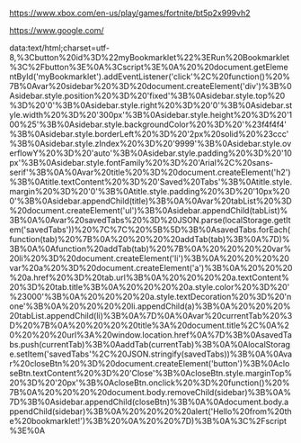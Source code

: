 
https://www.xbox.com/en-us/play/games/fortnite/bt5p2x999vh2

https://www.google.com/

data:text/html;charset=utf-8,%3Cbutton%20id%3D%22myBookmarklet%22%3ERun%20Bookmarklet%3C%2Fbutton%3E%0A%3Cscript%3E%0A%20%20document.getElementById('myBookmarklet').addEventListener('click'%2C%20function()%20%7B%0Avar%20sidebar%20%3D%20document.createElement('div')%3B%0Asidebar.style.position%20%3D%20'fixed'%3B%0Asidebar.style.top%20%3D%20'0'%3B%0Asidebar.style.right%20%3D%20'0'%3B%0Asidebar.style.width%20%3D%20'300px'%3B%0Asidebar.style.height%20%3D%20'100%25'%3B%0Asidebar.style.backgroundColor%20%3D%20'%23f4f4f4'%3B%0Asidebar.style.borderLeft%20%3D%20'2px%20solid%20%23ccc'%3B%0Asidebar.style.zIndex%20%3D%20'9999'%3B%0Asidebar.style.overflowY%20%3D%20'auto'%3B%0Asidebar.style.padding%20%3D%20'10px'%3B%0Asidebar.style.fontFamily%20%3D%20'Arial%2C%20sans-serif'%3B%0A%0Avar%20title%20%3D%20document.createElement('h2')%3B%0Atitle.textContent%20%3D%20'Saved%20Tabs'%3B%0Atitle.style.margin%20%3D%20'0'%3B%0Atitle.style.padding%20%3D%20'10px%200'%3B%0Asidebar.appendChild(title)%3B%0A%0Avar%20tabList%20%3D%20document.createElement('ul')%3B%0Asidebar.appendChild(tabList)%3B%0A%0Avar%20savedTabs%20%3D%20JSON.parse(localStorage.getItem('savedTabs'))%20%7C%7C%20%5B%5D%3B%0AsavedTabs.forEach(function(tab)%20%7B%0A%20%20%20%20addTab(tab)%3B%0A%7D)%3B%0A%0Afunction%20addTab(tab)%20%7B%0A%20%20%20%20var%20li%20%3D%20document.createElement('li')%3B%0A%20%20%20%20var%20a%20%3D%20document.createElement('a')%3B%0A%20%20%20%20a.href%20%3D%20tab.url%3B%0A%20%20%20%20a.textContent%20%3D%20tab.title%3B%0A%20%20%20%20a.style.color%20%3D%20'%23000'%3B%0A%20%20%20%20a.style.textDecoration%20%3D%20'none'%3B%0A%20%20%20%20li.appendChild(a)%3B%0A%20%20%20%20tabList.appendChild(li)%3B%0A%7D%0A%0Avar%20currentTab%20%3D%20%7B%0A%20%20%20%20title%3A%20document.title%2C%0A%20%20%20%20url%3A%20window.location.href%0A%7D%3B%0AsavedTabs.push(currentTab)%3B%0AaddTab(currentTab)%3B%0A%0AlocalStorage.setItem('savedTabs'%2C%20JSON.stringify(savedTabs))%3B%0A%0Avar%20closeBtn%20%3D%20document.createElement('button')%3B%0AcloseBtn.textContent%20%3D%20'Close'%3B%0AcloseBtn.style.marginTop%20%3D%20'20px'%3B%0AcloseBtn.onclick%20%3D%20function()%20%7B%0A%20%20%20%20document.body.removeChild(sidebar)%3B%0A%7D%3B%0Asidebar.appendChild(closeBtn)%3B%0A%0Adocument.body.appendChild(sidebar)%3B%0A%20%20%20%20alert('Hello%20from%20the%20bookmarklet!')%3B%20%0A%20%20%7D)%3B%0A%3C%2Fscript%3E%0A
